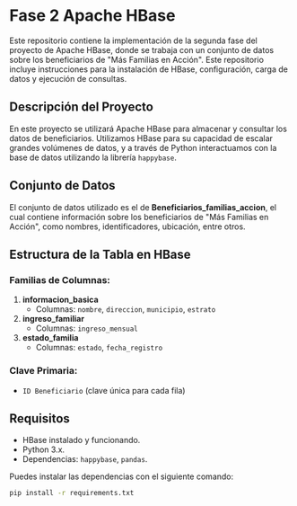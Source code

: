 # Fase 2 Apache HBase

Este repositorio contiene la implementación de la segunda fase del proyecto de Apache HBase, donde se trabaja con un conjunto de datos sobre los beneficiarios de "Más Familias en Acción". Este repositorio incluye instrucciones para la instalación de HBase, configuración, carga de datos y ejecución de consultas.

## Descripción del Proyecto

En este proyecto se utilizará Apache HBase para almacenar y consultar los datos de beneficiarios. Utilizamos HBase para su capacidad de escalar grandes volúmenes de datos, y a través de Python interactuamos con la base de datos utilizando la librería `happybase`.

## Conjunto de Datos

El conjunto de datos utilizado es el de **Beneficiarios_familias_accion**, el cual contiene información sobre los beneficiarios de "Más Familias en Acción", como nombres, identificadores, ubicación, entre otros. 

## Estructura de la Tabla en HBase

### Familias de Columnas:
1. **informacion_basica**
   - Columnas: `nombre`, `direccion`, `municipio`, `estrato`
2. **ingreso_familiar**
   - Columnas: `ingreso_mensual`
3. **estado_familia**
   - Columnas: `estado`, `fecha_registro`

### Clave Primaria:
- `ID Beneficiario` (clave única para cada fila)

## Requisitos

- HBase instalado y funcionando.
- Python 3.x.
- Dependencias: `happybase`, `pandas`.

Puedes instalar las dependencias con el siguiente comando:

```bash
pip install -r requirements.txt
